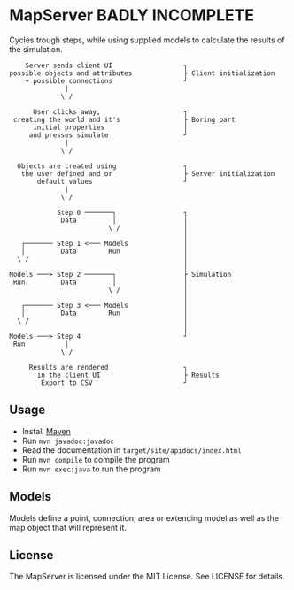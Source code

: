 MapServer BADLY INCOMPLETE
==========================

Cycles trough steps, while using supplied models to calculate the results of 
the simulation.

        Server sends client UI                  ┐
    possible objects and attributes             ├ Client initialization
        + possible connections                  ┘
                  |                             
                 \ /                            
                                                
          User clicks away,                     ┐
     creating the world and it's                ├ Boring part
          initial properties                    │
         and presses simulate                   ┘
                  |                             
                 \ /                            
                                                
      Objects are created using                 ┐
       the user defined and or                  ├ Server initialization
           default values                       ┘
                  |                             
                 \ /                            
                                                
                Step 0 ───────┐                 ┐
                 Data         │                 │
                             \ /                │
                                                │
       ┌─────── Step 1 <─── Models              │
       │         Data        Run                │
      \ /                                       │
                                                │
    Models ───> Step 2 ───────┐                 ├ Simulation
     Run         Data         │                 │
                             \ /                │
                                                │
       ┌─────── Step 3 <─── Models              │
       │         Data        Run                │
      \ /                                       │
                                                │
    Models ───> Step 4                          ┘
     Run          │                             
                 \ /                            
                                                 
         Results are rendered                   ┐
           in the client UI                     ├ Results
            Export to CSV                       ┘



Usage
-----

* Install [Maven](https://maven.apache.org/)
* Run `mvn javadoc:javadoc`
* Read the documentation in `target/site/apidocs/index.html`
* Run `mvn compile` to compile the program
* Run `mvn exec:java` to run the program

Models
------

Models define a point, connection, area or extending model as well as the map 
object that will represent it.

License
-------

The MapServer is licensed under the MIT License. See LICENSE for details.
